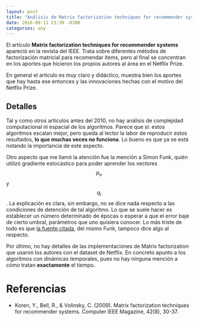 ```yaml
---
layout: post
title: "Análisis de Matrix factorization techniques for recommender systems"
date: 2016-09-11 23:30 -0300
categories: any
---
```


El artículo **Matrix factorization techniques for recommender systems** apareció en la revista del IEEE. Trata sobre diferentes métodos de factorización matricial para recomendar ítems, pero al final se concentran en los aportes que hicieron los propios autores al área en el Netflix Prize.

En general el artículo es muy claro y didáctico, muestra bien los aportes que hay hasta ese entonces y las innovaciones hechas con el motivo del Netflix Prize.

## Detalles

Tal y como otros artículos antes del 2010, no hay análisis de complejidad computacional ni espacial de los algoritmos. Parece que si: estos algoritmos escalan mejor, pero queda al lector la labor de reproducir estos resultados, **lo que muchas veces no funciona**. Lo bueno es que ya se está notando la importancia de este aspecto.

Otro aspecto que me llamó la atención fue la mención a Simon Funk, quién utilizó gradiente estocástico para poder aprender los vectores $$p_{u}$$ y $$q_{i}$$. La explicación es clara, sin embargo, no se dice nada respecto a las condiciones de detención de tal algoritmo. Lo que se suele hacer es establecer un número determinado de épocas o esperar a que el error baje de cierto umbral, parámetros que uno quisiera conocer. Lo más triste de todo es que [la fuente citada](http://sifter.org/~simon/journal/20061211.html), del mismo Funk, tampoco dice algo al respecto.

Por último, no hay detalles de las implementaciones de Matrix factorization que usaron los autores con el dataset de Netflix. En concreto apunto a los algoritmos con dinámicas temporales, pues no hay ninguna mención a cómo tratan **exactamente** el tiempo.

# Referencias

- Koren, Y., Bell, R., & Volinsky, C. (2009). Matrix factorization techniques for recommender systems. Computer IEEE Magazine, 42(8), 30-37.

